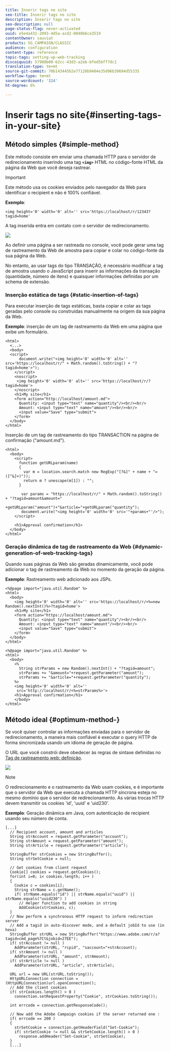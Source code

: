 ```yaml
---
title: Inserir tags no site
seo-title: Inserir tags no site
description: Inserir tags no site
seo-description: null
page-status-flag: never-activated
uuid: e5e4a431-2093-4d5a-acd2-0040b6ce3519
contentOwner: sauviat
products: SG_CAMPAIGN/CLASSIC
audience: configuration
content-type: reference
topic-tags: setting-up-web-tracking
discoiquuid: 57988b00-62cc-43d3-a2eb-bfed5bff7dc1
translation-type: tm+mt
source-git-commit: 70b143445b2e77128b9404e35d96b39694d55335
workflow-type: tm+mt
source-wordcount: '324'
ht-degree: 6%

---
```



# Inserir tags no site{#inserting-tags-in-your-site}

## Método simples {#simple-method}

Este método consiste em enviar uma chamada HTTP para o servidor de redirecionamento inserindo uma tag **`<img>`** HTML no código-fonte HTML da página da Web que você deseja rastrear.

>[!IMPORTANT]
>
>Este método usa os cookies enviados pelo navegador da Web para identificar o recipient e não é 100% confiável.

**Exemplo**:

```
<img height='0' width='0' alt='' src='https://localhost/r/12343?tagid=home'
```

A tag inserida entra em contato com o servidor de redirecionamento.

![](assets/d_ncs_integration_webtracking_structure2.png)

Ao definir uma página a ser rastreada no console, você pode gerar uma tag de rastreamento da Web de amostra para copiar e colar no código-fonte da sua página da Web.

No entanto, ao usar tags do tipo TRANSAÇÃO, é necessário modificar a tag de amostra usando o JavaScript para inserir as informações da transação (quantidade, número de itens) e quaisquer informações definidas por um schema de extensão.

### Inserção estática de tags {#static-insertion-of-tags}

Para executar inserção de tags estáticas, basta copiar e colar as tags geradas pelo console ou construídas manualmente na origem da sua página da Web.

**Exemplo**: inserção de um tag de rastreamento da Web em uma página que exibe um formulário.

```
<html>
  <...>
  <body>
  <script>
      document.write("<img height='0' width='0' alt='' src='https://localhost/r/" + Math.random().toString() + "?tagid=home'>");
    </script>
    <noscript>
     <img height='0' width='0' alt='' src='https://localhost/r/?tagid=home'>
    </noscript>
    <h1>My site</h1>
    <form action="http://localhost/amount.md">
      Quantity: <input type="text" name="quantity"/><br/><br/>
      Amount: <input type="text" name="amount"/><br/><br/>
      <input value="Save" type="submit">
    </form>
  </body>
</html>
```

Inserção de um tag de rastreamento do tipo TRANSACTION na página de confirmação (&quot;amount.md&quot;).

```
<html>
  <body>
    <script>
      function getURLparam(name) 
      {
        var m = location.search.match new RegExp("[?&]" + name + "=([^&]+)"));
        return m ? unescape(m[1]) : "";
      }
 
       var params = "https://localhost/r/" + Math.random().toString() + "?tagid=amount&amount="
                      +getURLparam("amount")+"&article="+getURLparam("quantity");
       document.write("<img height='0' width='0' src='"+params+"'/>");
    </script>

    <h1>Approval confirmation</h1>
  </body>
</html>
```

### Geração dinâmica de tag de rastreamento da Web {#dynamic-generation-of-web-tracking-tags}

Quando suas páginas da Web são geradas dinamicamente, você pode adicionar o tag de rastreamento da Web no momento da geração da página.

**Exemplo**: Rastreamento web adicionado aos JSPs.

```
<%@page import="java.util.Random" %>
<html>
  <body>
    <img height='0' width='0' alt='' src='https://localhost/r/<%=new Random().nextInt()%>?tagid=home'>
    <h1>My site</h1>
    <form action="https://localhost/amount.md">
      Quantity: <input type="text" name="quantity"/><br/><br/>
      Amount: <input type="text" name="amount"/><br/><br/>
      <input value="Save" type="submit">
    </form>
  </body>
</html>
```

```
<%@page import="java.util.Random" %>
<html>
  <body>
    <%  
      String strParams = new Random().nextInt() + "?tagid=amount";
      strParams += "&amount="+request.getParameter("amount");
      strParams += "&article="+request.getParameter("quantity");
    %>
    <img height='0' width='0' alt=''
     src='http://localhost/r/<%=strParams%>'>
    <h1>Approval confirmation</h1>
    </body>
</html>
```

## Método ideal {#optimum-method-}

Se você quiser controlar as informações enviadas para o servidor de redirecionamento, a maneira mais confiável é executar o query HTTP de forma sincronizada usando um idioma de geração de página.

O URL que você constrói deve obedecer às regras de sintaxe definidas no [Tag de rastreamento web: definição](../../configuration/using/web-tracking-tag--definition.md).

![](assets/d_ncs_integration_webtracking_structure3.png)

>[!NOTE]
>
>O redirecionamento e o rastreamento da Web usam cookies, e é importante que o servidor da Web que executa a chamada HTTP síncrona esteja no mesmo domínio que o servidor de redirecionamento. As várias trocas HTTP devem transmitir os cookies &#39;id&#39;, &#39;uuid&#39; e &#39;uid230&#39;.

**Exemplo**: Geração dinâmica em Java, com autenticação de recipient usando seu número de conta.

```
[...]
  // Recipient account, amount and articles
  String strAccount = request.getParameter("account");
  String strAmount = request.getParameter("amount");
  String strArticle = request.getParameter("article");

  StringBuffer strCookies = new StringBuffer();
  String strSetCookie = null;

  // Get cookies from client request
  Cookie[] cookies = request.getCookies();
  for(int i=0; i< cookies.length; i++ )
  {
    Cookie c = cookies[i];
    String strName = c.getName();
    if( strName.equals("id") || strName.equals("uuid") || strName.equals("uuid230") )
      // Helper function to add cookies in string
      AddCookie(strCookies, c);
  }
  // Now perform a synchronous HTTP request to inform redirection server
  // Add a tagid in auto-discover mode, and a default jobId to use (in hexa)
  StringBuffer strURL = new StringBuffer("https://www.adobe.com/r/a?tagid=cmd_page%7Ct&jobid=27EE");
  if( strAccount != null )
    AddParameter(strURL, "rcpid", "saccount="+strAccount);
  if( strAmount != null )
    AddParameter(strURL, "amount", strAmount);
  if( strArticle != null )
    AddParameter(strURL, "article", strArticle);
  
  URL url = new URL(strURL.toString());
  HttpURLConnection connection = (HttpURLConnection)url.openConnection();
  // Add the client cookies
  if( strCookies.length() > 0 )
    connection.setRequestProperty("Cookie", strCookies.toString());

  int errcode = connection.getResponseCode();

  // Now add the Adobe Campaign cookies if the server returned one :
  if( errcode == 200 )
  {
    strSetCookie = connection.getHeaderField("Set-Cookie");
    if( strSetCookie != null && strSetCookie.length() > 0 )
      response.addHeader("Set-Cookie", strSetCookie);
  }
  [...]
```

